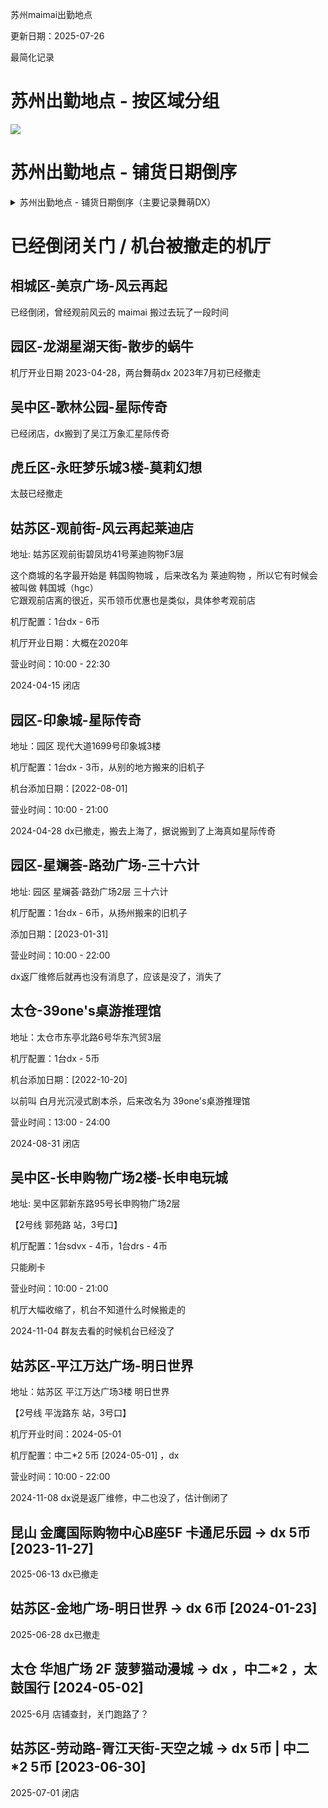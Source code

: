 苏州maimai出勤地点

更新日期：2025-07-26

最简化记录

# 苏州出勤地点 - 按区域分组

![](苏州出勤地点-latest.png)

# 苏州出勤地点 - 铺货日期倒序

<details> <summary>苏州出勤地点 - 铺货日期倒序（主要记录舞萌DX）</summary>

只记录个大概，机厅、机台、币数有变化，并不准确

```text

太仓 上海东路 万达广场 2F 宝贝王 → dx 4币 [2025-07-21]

昆山 青阳万达 3F 星河奇迹 → dx*2 4币[2025-07-15]

张家港 万达广场 3F 星贝尼家庭娱乐中心 → dx [2025-05-25]

相城区 永金广场 B1 玖号玩家动漫城 → dx 6币[2025-05-12]

常熟 昆承湖丰茂里 3F 酷乐空间 → dx 3币 [2025-5月初？]

昆山 九方购物中心 3F 星际传奇 → 旧dx 5币，从泰州来的 [2025-04-30]

相城区 天虹 3F 真快活 → dx*2（一新一旧，旧的那台从北京来的）、太鼓国行 [2025-04-18]

张家港 万达广场 2F 大玩家 → dx（二手旧机子）[2025-3月初]

姑苏区 观前街 风云再起 → dx增加一台（从西安搬过来的旧机子）[2025-03-05]

园区 龙湖星湖天街 3F 童年搭档 → dx 5币 [2025-02-22]

昆山 天虹 3F 宝贝王家庭中心 → dx [2025-01-22]

常熟 印象城 3F 菲游乐 → 旧机厅，新增dx [2025-01-15]

姑苏区 劳动路 胥江天街 3F 童年搭档 → dx 3币 [2024-12-24]

吴江区 盛泽镇 天虹购物中心 2F 星城战记 → dx | 中二*2	[2024-12-22]

相城区 复悦荟 2F 奇米尔电玩娱乐城 → dx [2024-12-02]

相城区 龙湖天街 3F 乐维尼超乐场 → dx*2 相城天街9月28日开业 [2024-09-28]

相城区 龙湖天街 4F 自游星空超级游乐汇  → dx，舞立方秀 相城天街9月28日开业 [2024-09-28]

昆山 花桥中骏世界城 卡通尼乐园 → 太鼓国行 [2024-9月]

吴江区 盛泽镇 碧桂园凤凰荟购物中心 2F 怪兽家庭娱乐中心 → 太鼓国行 6币 [2024-9月]

吴中区 尹山湖歌林公园 三十六计电玩城 → 1台dx，20240912

昆山 吾悦广场 2F 天空之城 → 旧机厅，20240813 到了台dx，5币

吴中区 永旺梦乐城 3F 三十六计电玩城 → 1台dx，2台中二，1台太鼓国行 [2024-8月初]开业

虎丘区 绿宝广场 3F 汤姆熊欢乐世界 → 太鼓国行 旧机厅，新进了个太鼓

昆山 景王东路 阅荟商业广场 3F 全球玩家电玩城 → dx [2024-07-15]

吴中区 万达广场 3F 兔子团电玩世界 → dx ，中二*2 [2024-07-10]

园区 永旺梦乐城 真快活 [2024-06-01]，第二台dx [2024-08-19]

张家港-吾悅广场-2F-城市英雄 → dx 5币 | 太鼓国行 8币 [2024-5月中旬]

太仓 华旭广场 2F 菠萝猫动漫城 → dx ，中二*2 ，太鼓国行 [2024-05-02]

姑苏区 平江万达广场 明日世界 [2024-05-01]，开了几天后 关了两个多月，[2024-07-19]再次开业，[2024-11-08] 机台已撤走

姑苏区 观前街 三十六计 → dx*2 6币→4币→6币 ，太鼓国行 12币 [2024-02-06]

园区 星斓荟·路劲广场 三十六计 → dx 6币 [2024-01-31] ，机台已撤走

【机台已撤走】姑苏区 金地广场 明日世界 → dx 6币 [2024-01-23]

园区 苏州中心北区 第一回合 → dx 6/8币，太鼓国行 8/10币，中二*2 6/8币 [2024-01-19]

园区 龙湖星湖天街 天空之城 → dx 3币 [2024-1月初]

【太鼓】吴中区 太湖中心MALL 卡通尼乐园 → 太鼓国行 8币 [2023-12月底]

昆山 金鹰国际购物中心B座5F 卡通尼乐园 → dx 5币 [2023-11-27]

常熟 万达广场2楼 桂满园 → dx 5币 [2023-11-20]

虎丘区 塔园路 狮山天街 4楼 明日世界 → 中二*2 6币 [2023-10月] | dx 6币 [2023-10-28]

【机台已撤走】虎丘区 永旺梦乐城 3楼 莫莉幻想苏州高新永旺梦乐城店 → 太鼓国行 10币 [2023-9月初]

常熟 方塔步行街 奈斯家庭娱乐中心(方塔街店) → dx 4币 | 中二*2 6币［2023-08-05］

虎丘区 永旺梦乐城 真快活 → dx*2 6币［2023-07-14］

常熟 琴湖溪里二期 引力矩阵 dx*2 4币［2023-06-30]，中二*2 4币 [2023-09-30]

姑苏区 劳动路 胥江天街 天空之城 → dx 3币 | 中二🐧*2 4币 ［2023-06-30］

吴江区 万宝财富商业广场 环游家族 → dx 非会员5/会员4币 ［2023-06-16］

昆山 经开区万达广场 星际梦想城 → dx 3币 [2023-04-28]

张家港 金茂览秀城 星际传奇 → dx 3币 [2022年底]

【机台已撤走】吴中区 长申购物广场 4楼 → sdvx 4币 drs 4币

太仓 39one's桌游推理馆（以前叫 白月光沉浸式剧本杀） → dx 5币 [2022-10-20]

吴中区 木渎影视城 兔子团都市乐园 → dx*2 4币 [20220912] | 中二 6币 [2023-04-17]（中二已经寄了）

【机台已撤走】园区 印象城 星际传奇 → dx 3币 [2022-08-01] 旧机子，机子出厂日期大概在2021-06-18

太仓 大玩家苏州太仓万达店 → dx 3币 [2022-01-12]

张家港 萌多拉都市幻想 → dx 4币 [2021年年底？]

相城区 汤姆熊欢乐世界（大悦春风里）→ dx 5币 [2021-11-10]

张家港 杨舍镇吾悅 NATAKIDS → dx 4币 [时间在卡通尼与大悦汤姆熊之间，2021年9-11月]

常熟 卡通尼苏州常熟永旺店 → dx 5币 [2021年9月？]

姑苏区 石路 天虹 星悦蓝海欢乐园 → dx 3币 [2021-08-21]

园区 苏州中心 南区6楼 第一回合 → dx 会员4币/非会员5币→会员6币/非会员8币 [2021年1月底]

【已闭店】姑苏区 风云再起莱迪店（也叫hgc，韩国城）→ dx 6币 [2020年]

昆山 万象汇 3楼 星际传奇 → dx 4币 [2019年底]

姑苏区 风云再起观前店 → dx 6币 [2019年底] | 旧框 3币3曲 | wacca 6币 | 太鼓 | 舞立方
```

</details>



# 已经倒闭关门 / 机台被撤走的机厅

## 相城区-美京广场-风云再起

已经倒闭，曾经观前风云的 maimai 搬过去玩了一段时间

## 园区-龙湖星湖天街-散步的蜗牛

机厅开业日期 2023-04-28，两台舞萌dx 2023年7月初已经撤走

## 吴中区-歌林公园-星际传奇

已经闭店，dx搬到了吴江万象汇星际传奇

## 虎丘区-永旺梦乐城3楼-莫莉幻想

太鼓已经撤走

## 姑苏区-观前街-风云再起莱迪店

地址: 姑苏区观前街碧凤坊41号莱迪购物F3层

这个商城的名字最开始是 韩国购物城 ，后来改名为 莱迪购物 ，所以它有时候会被叫做 韩国城（hgc）<br />
它跟观前店离的很近，买币领币优惠也是类似，具体参考观前店

机厅配置：1台dx - 6币

机厅开业日期：大概在2020年

营业时间：10:00 - 22:30

2024-04-15 闭店

## 园区-印象城-星际传奇

地址：园区 现代大道1699号印象城3楼

机厅配置：1台dx - 3币，从别的地方搬来的旧机子

机台添加日期：[2022-08-01]

营业时间：10:00 - 21:00

2024-04-28 dx已撤走，搬去上海了，据说搬到了上海真如星际传奇

## 园区-星斓荟-路劲广场-三十六计

地址: 园区 星斓荟·路劲广场2层 三十六计

机厅配置：1台dx - 6币，从扬州搬来的旧机子

添加日期：[2023-01-31]

营业时间：10:00 - 22:00

dx返厂维修后就再也没有消息了，应该是没了，消失了

## 太仓-39one's桌游推理馆

地址：太仓市东亭北路6号华东汽贸3层

机厅配置：1台dx - 5币

机台添加日期：[2022-10-20]

以前叫 白月光沉浸式剧本杀，后来改名为 39one's桌游推理馆

营业时间：13:00 - 24:00

2024-08-31 闭店

## 吴中区-长申购物广场2楼-长申电玩城

地址: 吴中区郭新东路95号长申购物广场2层

【2号线 郭苑路 站，3号口】

机厅配置：1台sdvx - 4币，1台drs - 4币

只能刷卡

营业时间：10:00 - 21:00

机厅大幅收缩了，机台不知道什么时候搬走的

2024-11-04 群友去看的时候机台已经没了

## 姑苏区-平江万达广场-明日世界

地址：姑苏区 平江万达广场3楼 明日世界

【2号线 平泷路东 站，3号口】

机厅开业时间：2024-05-01

机厅配置：中二*2 5币 [2024-05-01] ，dx

营业时间：10:00 - 22:00

2024-11-08 dx说是返厂维修，中二也没了，估计倒闭了

## 昆山 金鹰国际购物中心B座5F 卡通尼乐园 → dx 5币 [2023-11-27]

2025-06-13 dx已撤走

## 姑苏区-金地广场-明日世界 → dx 6币 [2024-01-23]

2025-06-28 dx已撤走

## 太仓 华旭广场 2F 菠萝猫动漫城 → dx ，中二*2 ，太鼓国行 [2024-05-02]

2025-6月 店铺查封，关门跑路了？

## 姑苏区-劳动路-胥江天街-天空之城 → dx 5币 | 中二*2 5币 [2023-06-30]

2025-07-01 闭店

